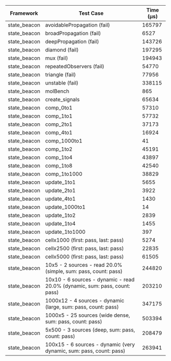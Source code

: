 | Framework | Test Case | Time (μs) |
| --- | --- | --- |
| state_beacon | avoidablePropagation (fail) | 165797 |
| state_beacon | broadPropagation (fail) | 6527 |
| state_beacon | deepPropagation (fail) | 143726 |
| state_beacon | diamond (fail) | 197295 |
| state_beacon | mux (fail) | 194943 |
| state_beacon | repeatedObservers (fail) | 54770 |
| state_beacon | triangle (fail) | 77956 |
| state_beacon | unstable (fail) | 338115 |
| state_beacon | molBench | 865 |
| state_beacon | create_signals | 65634 |
| state_beacon | comp_0to1 | 57310 |
| state_beacon | comp_1to1 | 57732 |
| state_beacon | comp_2to1 | 37173 |
| state_beacon | comp_4to1 | 16924 |
| state_beacon | comp_1000to1 | 41 |
| state_beacon | comp_1to2 | 45191 |
| state_beacon | comp_1to4 | 43897 |
| state_beacon | comp_1to8 | 42540 |
| state_beacon | comp_1to1000 | 38829 |
| state_beacon | update_1to1 | 5655 |
| state_beacon | update_2to1 | 3922 |
| state_beacon | update_4to1 | 1430 |
| state_beacon | update_1000to1 | 14 |
| state_beacon | update_1to2 | 2839 |
| state_beacon | update_1to4 | 1455 |
| state_beacon | update_1to1000 | 397 |
| state_beacon | cellx1000 (first: pass, last: pass) | 5274 |
| state_beacon | cellx2500 (first: pass, last: pass) | 22835 |
| state_beacon | cellx5000 (first: pass, last: pass) | 61505 |
| state_beacon | 10x5 - 2 sources - read 20.0% (simple, sum: pass, count: pass) | 244820 |
| state_beacon | 10x10 - 6 sources - dynamic - read 20.0% (dynamic, sum: pass, count: pass) | 203210 |
| state_beacon | 1000x12 - 4 sources - dynamic (large, sum: pass, count: pass) | 347175 |
| state_beacon | 1000x5 - 25 sources (wide dense, sum: pass, count: pass) | 503394 |
| state_beacon | 5x500 - 3 sources (deep, sum: pass, count: pass) | 208479 |
| state_beacon | 100x15 - 6 sources - dynamic (very dynamic, sum: pass, count: pass) | 263941 |
